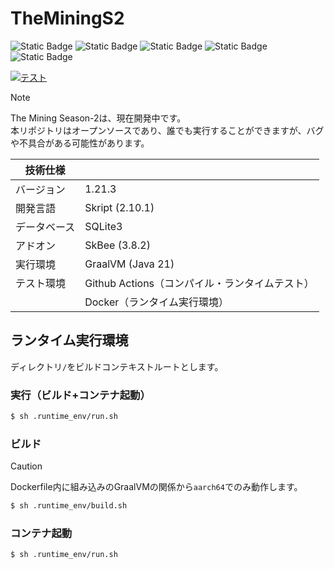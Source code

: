 # TheMiningS2
![Static Badge](https://img.shields.io/badge/-Skript-000000?style=for-the-badge)
![Static Badge](https://img.shields.io/badge/-SQLite3-003B57?style=for-the-badge)
![Static Badge](https://img.shields.io/badge/-SkBee-FFC700?style=for-the-badge)
![Static Badge](https://img.shields.io/badge/-GraalVM-FF7800?style=for-the-badge)
![Static Badge](https://img.shields.io/badge/-Docker-2496ED?style=for-the-badge)

[![テスト](https://github.com/TeamNekozouneko/TheMiningS2/actions/workflows/test.yml/badge.svg)](https://github.com/TeamNekozouneko/TheMiningS2/actions/workflows/test.yml)

> [!NOTE]
> The Mining Season-2は、現在開発中です。  
> 本リポジトリはオープンソースであり、誰でも実行することができますが、バグや不具合がある可能性があります。

| 技術仕様 |  |
|-|-|
| バージョン | 1.21.3 |
| 開発言語 | Skript (2.10.1) |
| データベース | SQLite3 |
| アドオン | SkBee (3.8.2) |
| 実行環境 | GraalVM (Java 21) |
| テスト環境 | Github Actions（コンパイル・ランタイムテスト） |
| | Docker（ランタイム実行環境） |

## ランタイム実行環境
ディレクトリ`/`をビルドコンテキストルートとします。
### 実行（ビルド+コンテナ起動）
```bash
$ sh .runtime_env/run.sh
```
### ビルド
> [!CAUTION]
> Dockerfile内に組み込みのGraalVMの関係から`aarch64`でのみ動作します。
```bash
$ sh .runtime_env/build.sh
```
### コンテナ起動
```bash
$ sh .runtime_env/run.sh
```